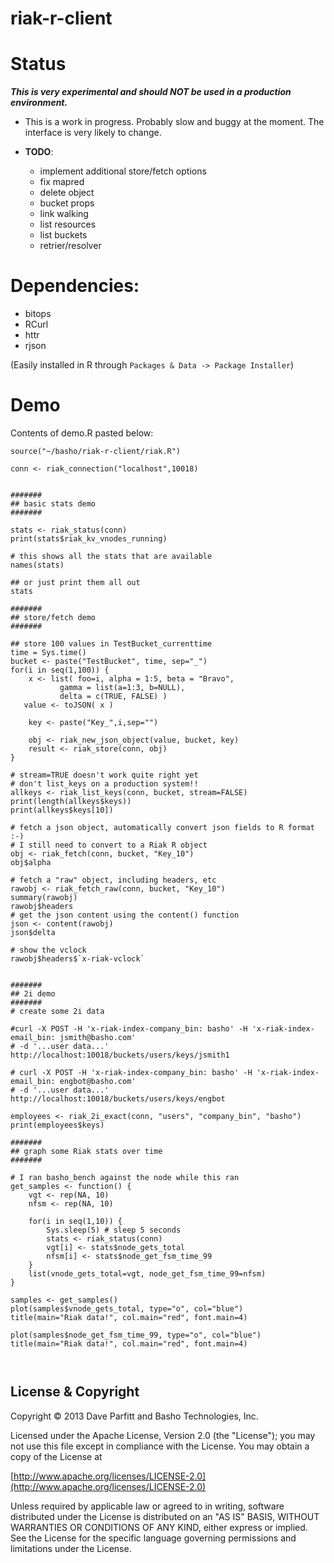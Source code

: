 riak-r-client
=============

# Status

***This is very experimental and should NOT be used in a production environment.***

- This is a work in progress. Probably slow and buggy at the moment. The interface is very likely to change.

- **TODO**: 
  - implement additional store/fetch options
  - fix mapred  
  - delete object
  - bucket props
  - link walking
  - list resources
  - list buckets
  - retrier/resolver


# Dependencies:

* bitops
* RCurl
* httr
* rjson

(Easily installed in R through `Packages & Data -> Package Installer`)

  
# Demo

Contents of demo.R pasted below:

```
source("~/basho/riak-r-client/riak.R")

conn <- riak_connection("localhost",10018)


#######
## basic stats demo
#######

stats <- riak_status(conn)
print(stats$riak_kv_vnodes_running)

# this shows all the stats that are available
names(stats)

## or just print them all out
stats

#######
## store/fetch demo
#######

## store 100 values in TestBucket_currenttime
time = Sys.time()
bucket <- paste("TestBucket", time, sep="_")
for(i in seq(1,100)) {
	x <- list( foo=i, alpha = 1:5, beta = "Bravo", 
           gamma = list(a=1:3, b=NULL), 
           delta = c(TRUE, FALSE) )
   value <- toJSON( x )
	
	key <- paste("Key_",i,sep="")

	obj <- riak_new_json_object(value, bucket, key)
	result <- riak_store(conn, obj)
}

# stream=TRUE doesn't work quite right yet
# don't list_keys on a production system!!
allkeys <- riak_list_keys(conn, bucket, stream=FALSE)
print(length(allkeys$keys))
print(allkeys$keys[10])

# fetch a json object, automatically convert json fields to R format :-)
# I still need to convert to a Riak R object
obj <- riak_fetch(conn, bucket, "Key_10")
obj$alpha

# fetch a "raw" object, including headers, etc
rawobj <- riak_fetch_raw(conn, bucket, "Key_10")
summary(rawobj)
rawobj$headers
# get the json content using the content() function
json <- content(rawobj)
json$delta

# show the vclock
rawobj$headers$`x-riak-vclock`


#######
## 2i demo
#######
# create some 2i data

#curl -X POST -H 'x-riak-index-company_bin: basho' -H 'x-riak-index-email_bin: jsmith@basho.com' 
# -d '...user data...' http://localhost:10018/buckets/users/keys/jsmith1

# curl -X POST -H 'x-riak-index-company_bin: basho' -H 'x-riak-index-email_bin: engbot@basho.com' 
# -d '...user data...' http://localhost:10018/buckets/users/keys/engbot

employees <- riak_2i_exact(conn, "users", "company_bin", "basho")
print(employees$keys)

#######
## graph some Riak stats over time
#######

# I ran basho_bench against the node while this ran
get_samples <- function() {
	vgt <- rep(NA, 10)
	nfsm <- rep(NA, 10)
	
	for(i in seq(1,10)) {
		Sys.sleep(5) # sleep 5 seconds
		stats <- riak_status(conn)
		vgt[i] <- stats$node_gets_total
		nfsm[i] <- stats$node_get_fsm_time_99
	}
	list(vnode_gets_total=vgt, node_get_fsm_time_99=nfsm)
}

samples <- get_samples()
plot(samples$vnode_gets_total, type="o", col="blue")
title(main="Riak data!", col.main="red", font.main=4)

plot(samples$node_get_fsm_time_99, type="o", col="blue")
title(main="Riak data!", col.main="red", font.main=4)



```

## License & Copyright

Copyright © 2013 Dave Parfitt and Basho Technologies, Inc.

Licensed under the Apache License, Version 2.0 (the "License"); you may not use this file except in compliance with the License. You may obtain a copy of the License at

[http://www.apache.org/licenses/LICENSE-2.0](http://www.apache.org/licenses/LICENSE-2.0)

Unless required by applicable law or agreed to in writing, software distributed under the License is distributed on an "AS IS" BASIS, WITHOUT WARRANTIES OR CONDITIONS OF ANY KIND, either express or implied. See the License for the specific language governing permissions and limitations under the License.

